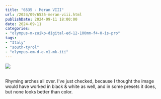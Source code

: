 ```yaml
---
title: "6535 - Meran VIII"
url: /2024/09/6535-meran-viii.html
publishDate: 2024-09-11 18:00:00
date: 2024-09-11
categories:
- "olympus-m-zuiko-digital-ed-12-100mm-f4-0-is-pro"
tags:
- "Italy"
- "south-tyrol"
- "olympus-om-d-e-m1-mk-iii"
---
```

<div class="container">
<div class="center"><a target="_blank" href="https://d25zfm9zpd7gm5.cloudfront.net/1200x1200/2020/20200906_161134_lr.jpg"><img class="webfeedsFeaturedVisual" src="https://d25zfm9zpd7gm5.cloudfront.net/0600x0600/2020/20200906_161134_lr.jpg" /></a></div>
</div>
<br />

Rhyming arches all over. I've just checked, because I
thought the image would have worked in black & white as
well, and in some presets it does, but none looks better
than color.
